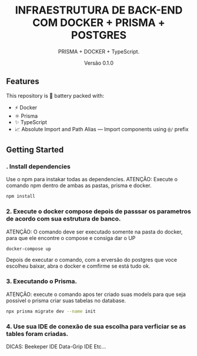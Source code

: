<div align="center">
  <h1>INFRAESTRUTURA DE BACK-END COM DOCKER + PRISMA + POSTGRES</h1>
  <p>PRISMA + DOCKER + TypeScript.</p>
  <p>Versão 0.1.0</p>
</div>

## Features

This repository is 🔋 battery packed with:

- ⚡️ Docker
- ⚛️ Prisma
- ✨ TypeScript
- 📈 Absolute Import and Path Alias — Import components using `@/` prefix

## Getting Started



### . Install dependencies

Use o npm para instakar todas as dependencies.
ATENÇÃO: Execute o comando npm dentro de ambas as pastas, prisma e docker.

```bash
npm install
```

### 2. Execute o docker compose depois de passsar os parametros de acordo com sua estrutura de banco.

ATENÇÃO: O comando deve ser executado somente na pasta do docker, para que ele encontre o compose e consiga dar o UP

```bash
docker-compose up
```
Depois de executar o comando, com a erversão do postgres que voce escolheu baixar, abra o docker e comfirme se está tudo ok.

### 3. Executando o Prisma.
ATENÇÃO: execute o comando apos ter criado suas models para que seja possivel o prisma criar suas tabelas no database.

```bash
npx prisma migrate dev --name init
```

### 4. Use sua IDE de conexão de sua escolha para verficiar se as tables foram criadas.

DICAS: 
Beekeper IDE
Data-Grip IDE
Etc...
